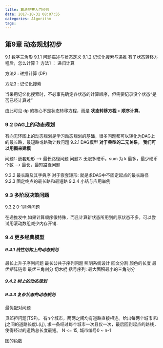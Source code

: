 ```yaml
---
title: 算法竞赛入门经典
date: 2017-10-31 08:07:55
categories: Algorithm
tags:
---
```


## 第9章 动态规划初步
9.1 数字三角形
9.1.1 问题描述与状态定义
9.1.2 记忆化搜索与递推
有了状态转移方程后，怎么计算？
方法1 ： 递归计算

方法2 : 递推计算 (DP)

方法3 : 记忆化搜索 

当采用记忆化搜索时，不必事先确定各状态的计算顺序，但需要记录没个状态“是否已经计算过”

由此可见 dp 的核心不是状态转移方程，而是 **状态转移方程 + 顺序计算**。
### 9.2 DAG上的动态规划
有向无环图上的动态规划是学习动态规划的基础，很多问题都可以转化为DAG上的最长路，最短路或路劲计数问题
9.2.1 DAG模型
**对于典型的二元关系， 我们可以用图来建模**

问题1: 嵌套矩形 --> 最长路径问题
问题2: 无限多硬币，sum 为 k 最多，最少硬币个数 --> 最长，最短路径问题

9.2.2 最长路及其字典序
对于嵌套矩形: 就是求DAG中不固定起点的最长路径
9.2.3 固定终点的最长路和最短路
9.2.4 小结与应用举例

### 9.3 多阶段决策问题
9.3.2 0-1背包问题

在递推发中,如果计算顺序很特殊，而且计算新状态所用到的原状态不多，可以尝试用滚动数组减少内存开销.
### 9.4 更多经典模型
##### 9.4.1 线性结构上的动态规划
最长上升子序列问题
最长公共子序列问题
照明系统设计
回文分割
颜色的长度
最优矩阵链乘
最优三角剖分
切木棍
括号序列:
最大面积最小的三角剖分
##### 9.4.2 树上的动态规划
##### 9.4.3 复杂状态的动态规划

最优配对问题

货郎担问题(TSP)。 有n个城市，两两之间均有道路直接相连。给出每两个城市i和j之间的道路长度L(i,j), 求一条经过每个城市一次且仅一次，最后回到起点的路线，使得经过的道路总长度最短。
N &lt;= 15, 城市编号0 ~ n-1

图的色数




